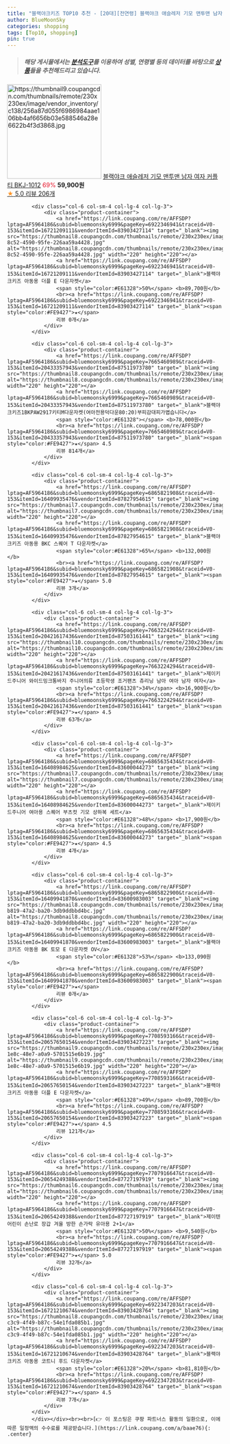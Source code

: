 ```yaml
---
title: "블랙야크키즈 TOP10 추천 - [20대][전연령] 블랙야크 애슬레저 기모 맨투맨 남자 여자 커플티 BKJ-1012"
author: BlueMoonSky
categories: shopping
tags: [Top10, shopping]
pin: true
---
```


> ##### 해당 게시물에서는 [**분석도구**](https://itemscout.io/)를 이용하여 **성별**, **연령별** 등의 데이터를 바탕으로 [**상품**](https://link.coupang.com/a/baae76)들을 추천해드리고 있습니다.
<div class="container"><div class="row">
            <div class="col-6 col-sm-4 col-lg-4 col-lg-3">
                <div class="product-container">
                    <a href="https://link.coupang.com/re/AFFSDP?lptag=AF5964186&subid=bluemoonsky6999&pageKey=6839802639&traceid=V0-153&itemId=16261320785&vendorItemId=87488697671" target="_blank"><img src="https://thumbnail9.coupangcdn.com/thumbnails/remote/230x230ex/image/vendor_inventory/c138/256a87d055f6986984aae106bb4af6656b03e588546a28e6622b4f3d3868.jpg" alt="https://thumbnail9.coupangcdn.com/thumbnails/remote/230x230ex/image/vendor_inventory/c138/256a87d055f6986984aae106bb4af6656b03e588546a28e6622b4f3d3868.jpg" width="220" height="220"></a>
                    <a href="https://link.coupang.com/re/AFFSDP?lptag=AF5964186&subid=bluemoonsky6999&pageKey=6839802639&traceid=V0-153&itemId=16261320785&vendorItemId=87488697671" target="_blank">블랙야크 애슬레저 기모 맨투맨 남자 여자 커플티 BKJ-1012</a>
                    <span style="color:#E61328">69%</span> <b>59,900원</b>
                    <br><a href="https://link.coupang.com/re/AFFSDP?lptag=AF5964186&subid=bluemoonsky6999&pageKey=6839802639&traceid=V0-153&itemId=16261320785&vendorItemId=87488697671" target="_blank"><span style="color:#FE9427">★</span> 5.0
                    리뷰 206개</a>
                </div>
            </div>
            
            <div class="col-6 col-sm-4 col-lg-4 col-lg-3">
                <div class="product-container">
                    <a href="https://link.coupang.com/re/AFFSDP?lptag=AF5964186&subid=bluemoonsky6999&pageKey=6922346941&traceid=V0-153&itemId=16721209111&vendorItemId=83903427114" target="_blank"><img src="https://thumbnail8.coupangcdn.com/thumbnails/remote/230x230ex/image/retail/images/2022/11/15/15/5/cfc1dd72-8c52-4590-95fe-226aa59a4428.jpg" alt="https://thumbnail8.coupangcdn.com/thumbnails/remote/230x230ex/image/retail/images/2022/11/15/15/5/cfc1dd72-8c52-4590-95fe-226aa59a4428.jpg" width="220" height="220"></a>
                    <a href="https://link.coupang.com/re/AFFSDP?lptag=AF5964186&subid=bluemoonsky6999&pageKey=6922346941&traceid=V0-153&itemId=16721209111&vendorItemId=83903427114" target="_blank">블랙야크키즈 아동용 더플 E 다운자켓</a>
                    <span style="color:#E61328">50%</span> <b>89,700원</b>
                    <br><a href="https://link.coupang.com/re/AFFSDP?lptag=AF5964186&subid=bluemoonsky6999&pageKey=6922346941&traceid=V0-153&itemId=16721209111&vendorItemId=83903427114" target="_blank"><span style="color:#FE9427">★</span> 
                    리뷰 0개</a>
                </div>
            </div>
            
            <div class="col-6 col-sm-4 col-lg-4 col-lg-3">
                <div class="product-container">
                    <a href="https://link.coupang.com/re/AFFSDP?lptag=AF5964186&subid=bluemoonsky6999&pageKey=7665460989&traceid=V0-153&itemId=20433357943&vendorItemId=87511973780" target="_blank"><img src="https://thumbnail8.coupangcdn.com/thumbnails/remote/230x230ex/image/vendor_inventory/fa95/6d1b5bc0b196169c8e91cd80216e03b2fdc29ef64c5f005d11ecc972065a.jpg" alt="https://thumbnail8.coupangcdn.com/thumbnails/remote/230x230ex/image/vendor_inventory/fa95/6d1b5bc0b196169c8e91cd80216e03b2fdc29ef64c5f005d11ecc972065a.jpg" width="220" height="220"></a>
                    <a href="https://link.coupang.com/re/AFFSDP?lptag=AF5964186&subid=bluemoonsky6999&pageKey=7665460989&traceid=V0-153&itemId=20433357943&vendorItemId=87511973780" target="_blank">블랙야크키즈1BKPAW2917키티M다운자켓(여아전용덕다운80:20)부피감대피가볍습니다</a>
                    <span style="color:#E61328"></span> <b>78,000원</b>
                    <br><a href="https://link.coupang.com/re/AFFSDP?lptag=AF5964186&subid=bluemoonsky6999&pageKey=7665460989&traceid=V0-153&itemId=20433357943&vendorItemId=87511973780" target="_blank"><span style="color:#FE9427">★</span> 4.5
                    리뷰 814개</a>
                </div>
            </div>
            
            <div class="col-6 col-sm-4 col-lg-4 col-lg-3">
                <div class="product-container">
                    <a href="https://link.coupang.com/re/AFFSDP?lptag=AF5964186&subid=bluemoonsky6999&pageKey=6865821908&traceid=V0-153&itemId=16409935476&vendorItemId=87827954615" target="_blank"><img src="https://thumbnail7.coupangcdn.com/thumbnails/remote/230x230ex/image/vendor_inventory/965b/4981798dd93663878a44c3ee6b785c00c5c088dac5d580d3befe20af1913.jpg" alt="https://thumbnail7.coupangcdn.com/thumbnails/remote/230x230ex/image/vendor_inventory/965b/4981798dd93663878a44c3ee6b785c00c5c088dac5d580d3befe20af1913.jpg" width="220" height="220"></a>
                    <a href="https://link.coupang.com/re/AFFSDP?lptag=AF5964186&subid=bluemoonsky6999&pageKey=6865821908&traceid=V0-153&itemId=16409935476&vendorItemId=87827954615" target="_blank">블랙야크키즈 아동용 BKC 스퀘어 T 다운자켓</a>
                    <span style="color:#E61328">65%</span> <b>132,000원</b>
                    <br><a href="https://link.coupang.com/re/AFFSDP?lptag=AF5964186&subid=bluemoonsky6999&pageKey=6865821908&traceid=V0-153&itemId=16409935476&vendorItemId=87827954615" target="_blank"><span style="color:#FE9427">★</span> 5.0
                    리뷰 3개</a>
                </div>
            </div>
            
            <div class="col-6 col-sm-4 col-lg-4 col-lg-3">
                <div class="product-container">
                    <a href="https://link.coupang.com/re/AFFSDP?lptag=AF5964186&subid=bluemoonsky6999&pageKey=7663224294&traceid=V0-153&itemId=20421617436&vendorItemId=87503161441" target="_blank"><img src="https://thumbnail10.coupangcdn.com/thumbnails/remote/230x230ex/image/vendor_inventory/2b11/7e03e677be0944284bdd32ced2f811fd46c0a13b346d9743a629cb1e60b1.jpg" alt="https://thumbnail10.coupangcdn.com/thumbnails/remote/230x230ex/image/vendor_inventory/2b11/7e03e677be0944284bdd32ced2f811fd46c0a13b346d9743a629cb1e60b1.jpg" width="220" height="220"></a>
                    <a href="https://link.coupang.com/re/AFFSDP?lptag=AF5964186&subid=bluemoonsky6999&pageKey=7663224294&traceid=V0-153&itemId=20421617436&vendorItemId=87503161441" target="_blank">제이키드주니어 와이드밍크통바지 주니어의류 초등학생 조거팬츠 츄리닝 남아 여아 남자 여자</a>
                    <span style="color:#E61328">34%</span> <b>16,900원</b>
                    <br><a href="https://link.coupang.com/re/AFFSDP?lptag=AF5964186&subid=bluemoonsky6999&pageKey=7663224294&traceid=V0-153&itemId=20421617436&vendorItemId=87503161441" target="_blank"><span style="color:#FE9427">★</span> 4.5
                    리뷰 63개</a>
                </div>
            </div>
            
            <div class="col-6 col-sm-4 col-lg-4 col-lg-3">
                <div class="product-container">
                    <a href="https://link.coupang.com/re/AFFSDP?lptag=AF5964186&subid=bluemoonsky6999&pageKey=6865635434&traceid=V0-153&itemId=16408984625&vendorItemId=83600044273" target="_blank"><img src="https://thumbnail7.coupangcdn.com/thumbnails/remote/230x230ex/image/vendor_inventory/52b8/ccf4c3d7c09b1d9e9ac7f2050d685ebf4aa3388980ade640db93346573c1.jpg" alt="https://thumbnail7.coupangcdn.com/thumbnails/remote/230x230ex/image/vendor_inventory/52b8/ccf4c3d7c09b1d9e9ac7f2050d685ebf4aa3388980ade640db93346573c1.jpg" width="220" height="220"></a>
                    <a href="https://link.coupang.com/re/AFFSDP?lptag=AF5964186&subid=bluemoonsky6999&pageKey=6865635434&traceid=V0-153&itemId=16408984625&vendorItemId=83600044273" target="_blank">제이키드주니어 여아용 스퀘어 부츠컷 기모 상하복 세트</a>
                    <span style="color:#E61328">48%</span> <b>17,900원</b>
                    <br><a href="https://link.coupang.com/re/AFFSDP?lptag=AF5964186&subid=bluemoonsky6999&pageKey=6865635434&traceid=V0-153&itemId=16408984625&vendorItemId=83600044273" target="_blank"><span style="color:#FE9427">★</span> 4.5
                    리뷰 4개</a>
                </div>
            </div>
            
            <div class="col-6 col-sm-4 col-lg-4 col-lg-3">
                <div class="product-container">
                    <a href="https://link.coupang.com/re/AFFSDP?lptag=AF5964186&subid=bluemoonsky6999&pageKey=6865822900&traceid=V0-153&itemId=16409941870&vendorItemId=83600983003" target="_blank"><img src="https://thumbnail8.coupangcdn.com/thumbnails/remote/230x230ex/image/retail/images/2022/10/24/16/4/01c65131-b819-47a2-ba20-3db9ddbbd4bc.jpg" alt="https://thumbnail8.coupangcdn.com/thumbnails/remote/230x230ex/image/retail/images/2022/10/24/16/4/01c65131-b819-47a2-ba20-3db9ddbbd4bc.jpg" width="220" height="220"></a>
                    <a href="https://link.coupang.com/re/AFFSDP?lptag=AF5964186&subid=bluemoonsky6999&pageKey=6865822900&traceid=V0-153&itemId=16409941870&vendorItemId=83600983003" target="_blank">블랙야크키즈 아동용 BK 토모 E 다운자켓 OV</a>
                    <span style="color:#E61328">53%</span> <b>133,090원</b>
                    <br><a href="https://link.coupang.com/re/AFFSDP?lptag=AF5964186&subid=bluemoonsky6999&pageKey=6865822900&traceid=V0-153&itemId=16409941870&vendorItemId=83600983003" target="_blank"><span style="color:#FE9427">★</span> 
                    리뷰 0개</a>
                </div>
            </div>
            
            <div class="col-6 col-sm-4 col-lg-4 col-lg-3">
                <div class="product-container">
                    <a href="https://link.coupang.com/re/AFFSDP?lptag=AF5964186&subid=bluemoonsky6999&pageKey=7708593166&traceid=V0-153&itemId=20657650154&vendorItemId=83903427223" target="_blank"><img src="https://thumbnail9.coupangcdn.com/thumbnails/remote/230x230ex/image/retail/images/2022/11/15/15/2/2052d230-1e8c-48e7-a0a9-5701515e6b19.jpg" alt="https://thumbnail9.coupangcdn.com/thumbnails/remote/230x230ex/image/retail/images/2022/11/15/15/2/2052d230-1e8c-48e7-a0a9-5701515e6b19.jpg" width="220" height="220"></a>
                    <a href="https://link.coupang.com/re/AFFSDP?lptag=AF5964186&subid=bluemoonsky6999&pageKey=7708593166&traceid=V0-153&itemId=20657650154&vendorItemId=83903427223" target="_blank">블랙야크키즈 아동용 더플 E 다운자켓</a>
                    <span style="color:#E61328">49%</span> <b>89,700원</b>
                    <br><a href="https://link.coupang.com/re/AFFSDP?lptag=AF5964186&subid=bluemoonsky6999&pageKey=7708593166&traceid=V0-153&itemId=20657650154&vendorItemId=83903427223" target="_blank"><span style="color:#FE9427">★</span> 4.5
                    리뷰 121개</a>
                </div>
            </div>
            
            <div class="col-6 col-sm-4 col-lg-4 col-lg-3">
                <div class="product-container">
                    <a href="https://link.coupang.com/re/AFFSDP?lptag=AF5964186&subid=bluemoonsky6999&pageKey=7707916647&traceid=V0-153&itemId=20654249388&vendorItemId=87727197919" target="_blank"><img src="https://thumbnail6.coupangcdn.com/thumbnails/remote/230x230ex/image/vendor_inventory/3dd4/64ad53fad9d6cb4326a61b205c08c9695c8b11eed2544502579074341621.png" alt="https://thumbnail6.coupangcdn.com/thumbnails/remote/230x230ex/image/vendor_inventory/3dd4/64ad53fad9d6cb4326a61b205c08c9695c8b11eed2544502579074341621.png" width="220" height="220"></a>
                    <a href="https://link.coupang.com/re/AFFSDP?lptag=AF5964186&subid=bluemoonsky6999&pageKey=7707916647&traceid=V0-153&itemId=20654249388&vendorItemId=87727197919" target="_blank">제이텐 어린이 손난로 장갑 겨울 방한 손가락 유아용 2+1</a>
                    <span style="color:#E61328">50%</span> <b>9,540원</b>
                    <br><a href="https://link.coupang.com/re/AFFSDP?lptag=AF5964186&subid=bluemoonsky6999&pageKey=7707916647&traceid=V0-153&itemId=20654249388&vendorItemId=87727197919" target="_blank"><span style="color:#FE9427">★</span> 5.0
                    리뷰 32개</a>
                </div>
            </div>
            
            <div class="col-6 col-sm-4 col-lg-4 col-lg-3">
                <div class="product-container">
                    <a href="https://link.coupang.com/re/AFFSDP?lptag=AF5964186&subid=bluemoonsky6999&pageKey=6922347203&traceid=V0-153&itemId=16721210674&vendorItemId=83903428764" target="_blank"><img src="https://thumbnail8.coupangcdn.com/thumbnails/remote/230x230ex/image/retail/images/2022/11/15/15/7/cb4fe8de-c3c9-4f49-b87c-54e1fda085b1.jpg" alt="https://thumbnail8.coupangcdn.com/thumbnails/remote/230x230ex/image/retail/images/2022/11/15/15/7/cb4fe8de-c3c9-4f49-b87c-54e1fda085b1.jpg" width="220" height="220"></a>
                    <a href="https://link.coupang.com/re/AFFSDP?lptag=AF5964186&subid=bluemoonsky6999&pageKey=6922347203&traceid=V0-153&itemId=16721210674&vendorItemId=83903428764" target="_blank">블랙야크키즈 아동용 코트니 후드 다운자켓</a>
                    <span style="color:#E61328">20%</span> <b>81,810원</b>
                    <br><a href="https://link.coupang.com/re/AFFSDP?lptag=AF5964186&subid=bluemoonsky6999&pageKey=6922347203&traceid=V0-153&itemId=16721210674&vendorItemId=83903428764" target="_blank"><span style="color:#FE9427">★</span> 4.5
                    리뷰 7개</a>
                </div>
            </div>
            </div></div><br><br>[👉 이 포스팅은 쿠팡 파트너스 활동의 일환으로, 이에 따른 일정액의 수수료를 제공받습니다.](https://link.coupang.com/a/baae76){: .center}